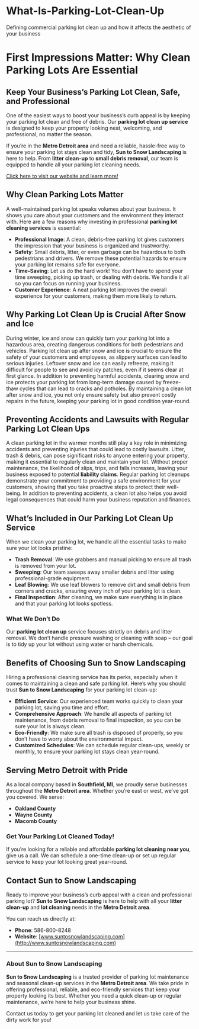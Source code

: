 # What-Is-Parking-Lot-Clean-Up
Defining commercial parking lot clean up and how it affects the aesthetic of your business
# First Impressions Matter: Why Clean Parking Lots Are Essential 

## Keep Your Business’s Parking Lot Clean, Safe, and Professional

One of the easiest ways to boost your business’s curb appeal is by keeping your parking lot clean and free of debris. Our **parking lot clean up service** is designed to keep your property looking neat, welcoming, and professional, no matter the season.

If you’re in the **Metro Detroit area** and need a reliable, hassle-free way to ensure your parking lot stays clean and tidy, **Sun to Snow Landscaping** is here to help. From **litter clean-up** to **small debris removal**, our team is equipped to handle all your parking lot cleaning needs.

[Click here to visit our website and learn more!](http://www.suntosnowlandscaping.com)

## Why Clean Parking Lots Matter

A well-maintained parking lot speaks volumes about your business. It shows you care about your customers and the environment they interact with. Here are a few reasons why investing in professional **parking lot cleaning services** is essential:

- **Professional Image**: A clean, debris-free parking lot gives customers the impression that your business is organized and trustworthy.
- **Safety**: Small debris, litter, or even garbage can be hazardous to both pedestrians and drivers. We remove these potential hazards to ensure your parking lot remains safe for everyone.
- **Time-Saving**: Let us do the hard work! You don’t have to spend your time sweeping, picking up trash, or dealing with debris. We handle it all so you can focus on running your business.
- **Customer Experience**: A neat parking lot improves the overall experience for your customers, making them more likely to return.

## Why Parking Lot Clean Up is Crucial After Snow and Ice

During winter, ice and snow can quickly turn your parking lot into a hazardous area, creating dangerous conditions for both pedestrians and vehicles. Parking lot clean up after snow and ice is crucial to ensure the safety of your customers and employees, as slippery surfaces can lead to serious injuries. Leftover snow and ice can easily refreeze, making it difficult for people to see and avoid icy patches, even if it seems clear at first glance. In addition to preventing harmful accidents, clearing snow and ice protects your parking lot from long-term damage caused by freeze-thaw cycles that can lead to cracks and potholes. By maintaining a clean lot after snow and ice, you not only ensure safety but also prevent costly repairs in the future, keeping your parking lot in good condition year-round.

## Preventing Accidents and Lawsuits with Regular Parking Lot Clean Ups

A clean parking lot in the warmer months still play a key role in minimizing accidents and preventing injuries that could lead to costly lawsuits. Litter, trash & debris, can pose significant risks to anyone entering your property, making it essential to regularly clean and maintain your lot. Without proper maintenance, the likelihood of slips, trips, and falls increases, leaving your business exposed to potential **liability claims**. Regular parking lot cleanups demonstrate your commitment to providing a safe environment for your customers, showing that you take proactive steps to protect their well-being. In addition to preventing accidents, a clean lot also helps you avoid legal consequences that could harm your business reputation and finances.

## What’s Included in Our Parking Lot Clean Up Service

When we clean your parking lot, we handle all the essential tasks to make sure your lot looks pristine:

- **Trash Removal**: We use grabbers and manual picking to ensure all trash is removed from your lot.
- **Sweeping**: Our team sweeps away smaller debris and litter using professional-grade equipment.
- **Leaf Blowing**: We use leaf blowers to remove dirt and small debris from corners and cracks, ensuring every inch of your parking lot is clean.
- **Final Inspection**: After cleaning, we make sure everything is in place and that your parking lot looks spotless.

### What We Don’t Do

Our **parking lot clean up** service focuses strictly on debris and litter removal. We don’t handle pressure washing or cleaning with soap – our goal is to tidy up your lot without using water or harsh chemicals.

## Benefits of Choosing Sun to Snow Landscaping

Hiring a professional cleaning service has its perks, especially when it comes to maintaining a clean and safe parking lot. Here’s why you should trust **Sun to Snow Landscaping** for your parking lot clean-up:

- **Efficient Service**: Our experienced team works quickly to clean your parking lot, saving you time and effort.
- **Comprehensive Approach**: We handle all aspects of parking lot maintenance, from debris removal to final inspection, so you can be sure your lot is always clean.
- **Eco-Friendly**: We make sure all trash is disposed of properly, so you don’t have to worry about the environmental impact.
- **Customized Schedules**: We can schedule regular clean-ups, weekly or monthly, to ensure your parking lot stays clean year-round.

## Serving Metro Detroit with Pride

As a local company based in **Southfield, MI**, we proudly serve businesses throughout the **Metro Detroit area**. Whether you’re east or west, we’ve got you covered. We serve: 

- **Oakland County**
- **Wayne County**
- **Macomb County**

### Get Your Parking Lot Cleaned Today!

If you’re looking for a reliable and affordable **parking lot cleaning near you**, give us a call. We can schedule a one-time clean-up or set up regular service to keep your lot looking great year-round.

## Contact Sun to Snow Landscaping

Ready to improve your business’s curb appeal with a clean and professional parking lot? **Sun to Snow Landscaping** is here to help with all your **litter clean-up** and **lot cleaning** needs in the **Metro Detroit area**.

You can reach us directly at:

- **Phone**: 586-800-8248
- **Website**: [www.suntosnowlandscaping.com](http://www.suntosnowlandscaping.com)

---

### About Sun to Snow Landscaping

**Sun to Snow Landscaping** is a trusted provider of parking lot maintenance and seasonal clean-up services in the **Metro Detroit area**. We take pride in offering professional, reliable, and eco-friendly services that keep your property looking its best. Whether you need a quick clean-up or regular maintenance, we’re here to help your business shine.

Contact us today to get your parking lot cleaned and let us take care of the dirty work for you!


